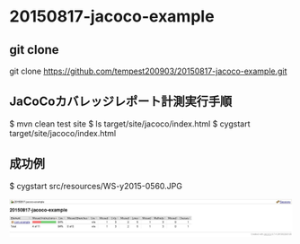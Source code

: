 # 20150817-jacoco-example

## git clone ##

git clone https://github.com/tempest200903/20150817-jacoco-example.git

## JaCoCoカバレッジレポート計測実行手順 ##

$ mvn clean test site
$ ls target/site/jacoco/index.html
$ cygstart target/site/jacoco/index.html

## 成功例 ##

$ cygstart src/resources/WS-y2015-0560.JPG

![スクリーンショット](https://raw.githubusercontent.com/tempest200903/20150817-jacoco-example/master/src/resources/WS-y2015-0560.JPG "スクリーンショット")

